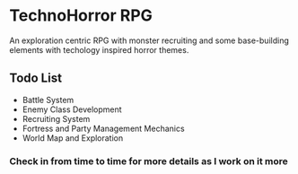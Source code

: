 # TechnoHorror RPG 

An exploration centric RPG with monster recruiting and some base-building elements with techology inspired horror themes. 

## Todo List

* Battle System
* Enemy Class Development
* Recruiting System
* Fortress and Party Management Mechanics
* World Map and Exploration

### Check in from time to time for more details as I work on it more



